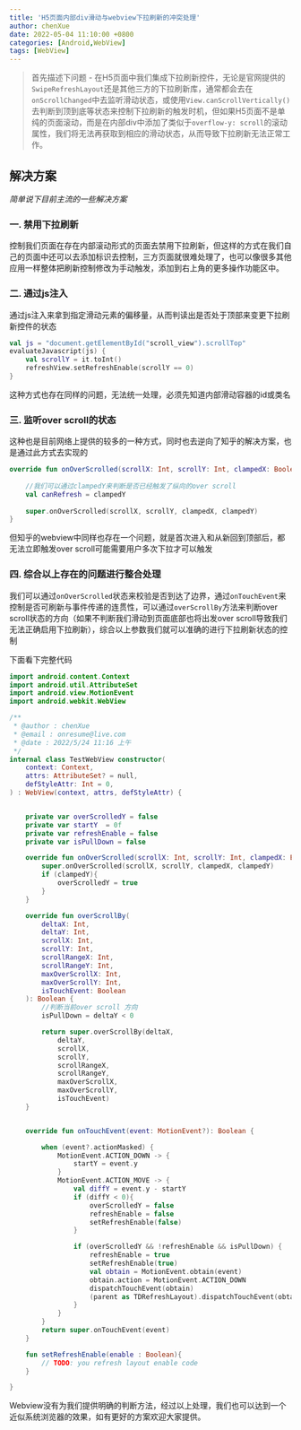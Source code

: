 ```yaml
---
title: 'H5页面内部div滑动与webview下拉刷新的冲突处理'
author: chenXue
date: 2022-05-04 11:10:00 +0800
categories: [Android,WebView]
tags: [WebView]
---
```


> 首先描述下问题 - 在H5页面中我们集成下拉刷新控件，无论是官网提供的`SwipeRefreshLayout`还是其他三方的下拉刷新库，通常都会去在`onScrollChanged`中去监听滑动状态，或使用`View.canScrollVertically()`去判断到顶到底等状态来控制下拉刷新的触发时机，但如果H5页面不是单纯的页面滚动，而是在内部div中添加了类似于`overflow-y: scroll`的滚动属性，我们将无法再获取到相应的滑动状态，从而导致下拉刷新无法正常工作。

## 解决方案

*简单说下目前主流的一些解决方案*

### 一. 禁用下拉刷新
控制我们页面在存在内部滚动形式的页面去禁用下拉刷新，但这样的方式在我们自己的页面中还可以去添加标识去控制，三方页面就很难处理了，也可以像很多其他应用一样整体把刷新控制修改为手动触发，添加到右上角的更多操作功能区中。

### 二. 通过js注入
通过js注入来拿到指定滑动元素的偏移量，从而判读出是否处于顶部来变更下拉刷新控件的状态

```kotlin
val js = "document.getElementById("scroll_view").scrollTop"
evaluateJavascript(js) {
    val scrollY = it.toInt()
    refreshView.setRefreshEnable(scrollY == 0)
}
```
这种方式也存在同样的问题，无法统一处理，必须先知道内部滑动容器的id或类名

### 三. 监听over scroll的状态
这种也是目前网络上提供的较多的一种方式，同时也去逆向了知乎的解决方案，也是通过此方式去实现的
``` kotlin
override fun onOverScrolled(scrollX: Int, scrollY: Int, clampedX: Boolean, clampedY: Boolean) {
    
    //我们可以通过clampedY来判断是否已经触发了纵向的over scroll
    val canRefresh = clampedY
    
    super.onOverScrolled(scrollX, scrollY, clampedX, clampedY)
}
```
但知乎的webview中同样也存在一个问题，就是首次进入和从新回到顶部后，都无法立即触发over scroll可能需要用户多次下拉才可以触发
### 四. 综合以上存在的问题进行整合处理
我们可以通过`onOverScrolled`状态来校验是否到达了边界，通过`onTouchEvent`来控制是否可刷新与事件传递的连贯性，可以通过`overScrollBy`方法来判断over scroll状态的方向（如果不判断我们滑动到页面底部也将出发over scroll导致我们无法正确启用下拉刷新），综合以上参数我们就可以准确的进行下拉刷新状态的控制

下面看下完整代码


``` kotlin
import android.content.Context
import android.util.AttributeSet
import android.view.MotionEvent
import android.webkit.WebView

/**
 * @author : chenXue
 * @email : onresume@live.com
 * @date : 2022/5/24 11:16 上午
 */
internal class TestWebView constructor(
    context: Context,
    attrs: AttributeSet? = null,
    defStyleAttr: Int = 0,
) : WebView(context, attrs, defStyleAttr) {


    private var overScrolledY = false
    private var startY  = 0f
    private var refreshEnable = false
    private var isPullDown = false

    override fun onOverScrolled(scrollX: Int, scrollY: Int, clampedX: Boolean, clampedY: Boolean) {
        super.onOverScrolled(scrollX, scrollY, clampedX, clampedY)
        if (clampedY){
            overScrolledY = true
        }
    }

    override fun overScrollBy(
        deltaX: Int,
        deltaY: Int,
        scrollX: Int,
        scrollY: Int,
        scrollRangeX: Int,
        scrollRangeY: Int,
        maxOverScrollX: Int,
        maxOverScrollY: Int,
        isTouchEvent: Boolean
    ): Boolean {
        //判断当前over scroll 方向
        isPullDown = deltaY < 0

        return super.overScrollBy(deltaX,
            deltaY,
            scrollX,
            scrollY,
            scrollRangeX,
            scrollRangeY,
            maxOverScrollX,
            maxOverScrollY,
            isTouchEvent)
    }


    override fun onTouchEvent(event: MotionEvent?): Boolean {

        when (event?.actionMasked) {
            MotionEvent.ACTION_DOWN -> {
                startY = event.y
            }
            MotionEvent.ACTION_MOVE -> {
                val diffY = event.y - startY
                if (diffY < 0){
                    overScrolledY = false
                    refreshEnable = false
                    setRefreshEnable(false)
                }

                if (overScrolledY && !refreshEnable && isPullDown) {
                    refreshEnable = true
                    setRefreshEnable(true)
                    val obtain = MotionEvent.obtain(event)
                    obtain.action = MotionEvent.ACTION_DOWN
                    dispatchTouchEvent(obtain)
                    (parent as TDRefreshLayout).dispatchTouchEvent(obtain)
                }
            }
        }
        return super.onTouchEvent(event)
    }

    fun setRefreshEnable(enable : Boolean){
        // TODO: you refresh layout enable code
    }

}
```

Webview没有为我们提供明确的判断方法，经过以上处理，我们也可以达到一个近似系统浏览器的效果，如有更好的方案欢迎大家提供。
